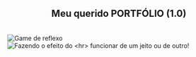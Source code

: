 <h2 align="center">Meu querido PORTFÓLIO (1.0)</h2>
<br>
<img align="center" src="https://i.imgur.com/UeC4FIs.png" alt="Game de reflexo"> 
<br> 
<img align="center center" src="https://i.imgur.com/Zi7HBrj.png" alt="Fazendo o efeito do <hr> funcionar de um jeito ou de outro!">



